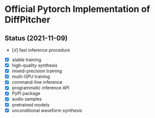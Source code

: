 # Official Pytorch Implementation of DiffPitcher

## Status (2021-11-09)
- [√] fast inference procedure
- [x] stable training
- [x] high-quality synthesis
- [x] mixed-precision training
- [x] multi-GPU training
- [x] command-line inference
- [x] programmatic inference API
- [x] PyPI package
- [x] audio samples
- [x] pretrained models
- [x] unconditional waveform synthesis
